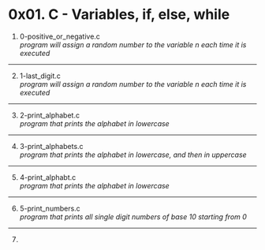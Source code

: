 # 0x01. C - Variables, if, else, while
1. 0-positive_or_negative.c </br>
_program will assign a random number to the variable n each time it is executed_
---
2. 1-last_digit.c </br>
_program will assign a random number to the variable n each time it is executed_
---
3. 2-print_alphabet.c </br>
_program that prints the alphabet in lowercase_
---
4. 3-print_alphabets.c </br>
_program that prints the alphabet in lowercase, and then in uppercase_
---
5. 4-print_alphabt.c </br>
_program that prints the alphabet in lowercase_
---
6. 5-print_numbers.c </br>
_program that prints all single digit numbers of base 10 starting from 0_ 
---
7. 
